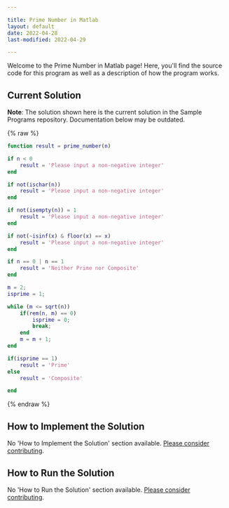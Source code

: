 ```yaml
---

title: Prime Number in Matlab
layout: default
date: 2022-04-28
last-modified: 2022-04-29

---
```


Welcome to the Prime Number in Matlab page! Here, you'll find the source code for this program as well as a description of how the program works.

## Current Solution

**Note**: The solution shown here is the current solution in the Sample Programs repository. Documentation below may be outdated.

{% raw %}

```Matlab
function result = prime_number(n)

if n < 0
	result = 'Please input a non-negative integer'
end

if not(ischar(n))
	result = 'Please input a non-negative integer'
end

if not(isempty(n)) = 1
	result = 'Please input a non-negative integer'
end

if not(~isinf(x) & floor(x) == x)
    result = 'Please input a non-negative integer'
end

if n == 0 | n == 1
    result = 'Neither Prime nor Composite'
end

m = 2;
isprime = 1;

while (m <= sqrt(n))
    if(rem(n, m) == 0)
        isprime = 0;
        break;
    end
    m = m + 1;
end

if(isprime == 1)
    result = 'Prime'
else
    result = 'Composite'

end
```

{% endraw %}

## How to Implement the Solution

No 'How to Implement the Solution' section available. [Please consider contributing](https://github.com/TheRenegadeCoder/sample-programs-website).

## How to Run the Solution

No 'How to Run the Solution' section available. [Please consider contributing](https://github.com/TheRenegadeCoder/sample-programs-website).